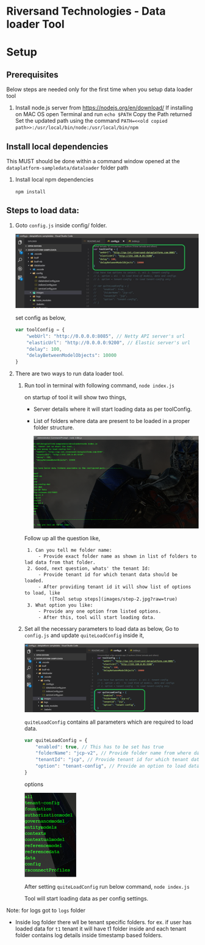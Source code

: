 # Riversand Technologies -  Data loader Tool

# Setup

## Prerequisites

Below steps are needed only for the first time when you setup data loader tool

1. Install node.js server from https://nodejs.org/en/download/
If installing on MAC OS open Terminal and run 
        `echo $PATH`
        Copy the Path returned
        Set the updated path using the command `PATH=<<old copied path>>:/usr/local/bin/node:/usr/local/bin/npm`

## Install local dependencies

This MUST should be done within a command window opened at the `dataplatform-sampledata/dataloader` folder path

1. Install local npm dependencies
    
    `npm install`

## Steps to load data:

1. Goto `config.js` inside config/ folder.

    ![Tool config image](images/tool-config.jpg?raw=true)

    set config as below,
    
    ```javascript
    var toolConfig = {
        "webUrl": "http://0.0.0.0:8085", // Netty API server's url
        "elasticUrl": "http://0.0.0.0:9200", // Elastic server's url
        "delay": 100,
        "delayBetweenModelObjects": 10000
    }
    ```

2. There are two ways to run data loader tool.

    1. Run tool in terminal with following command,
        `node index.js`

        on startup of tool it will show two things,
          - Server details where it will start loading data as per toolConfig.
          - List of folders where data are present to be loaded in a proper folder structure.

            ![Tool setup](images/step-1.jpg?raw=true)

        Follow up all the question like,

            1. Can you tell me folder name:
                - Provide exact folder name as shown in list of folders to lad data from that folder.
            2. Good, next question, whats' the tenant Id:
                - Provide tenant id for which tenant data should be loaded.
                - After providing tenant id it will show list of options to load, like
                    ![Tool setup steps](images/step-2.jpg?raw=true)
            3. What option you like:
                - Provide any one option from listed options.
                - After this, tool will start loading data.

    2. Set all the necessary parameters to load data as below,
        Go to `config.js` and update `quiteLoadConfig` inside it,

        ![Quite load config setup](images/quite-load-config.jpg?raw=true)

        `quiteLoadConfig` contains all parameters which are required to load data.
        ```javascript
        var quiteLoadConfig = {
            "enabled": true, // This has to be set has true
            "folderName": "jcp-v2", // Provide folder name from where data has to be loaded
            "tenantId": "jcp", // Provide tenant id for which tenant data should be loaded
            "option": "tenant-config", // Provide an option to load data as per below screen shot
        }
        ```

        options

        ![Data load options](images/data-load-options.jpg?raw=true "options")

        After setting `quiteLoadConfig` run below command,
            `node index.js`

        Tool will start loading data as per config settings.

    
Note: for logs got to `logs` folder

- Inside log folder there wll be tenant specific folders. 
    for ex. if user has loaded data for `t1` tenant it will have t1 folder inside and each tenant folder contains log details inside timestamp based folders.
